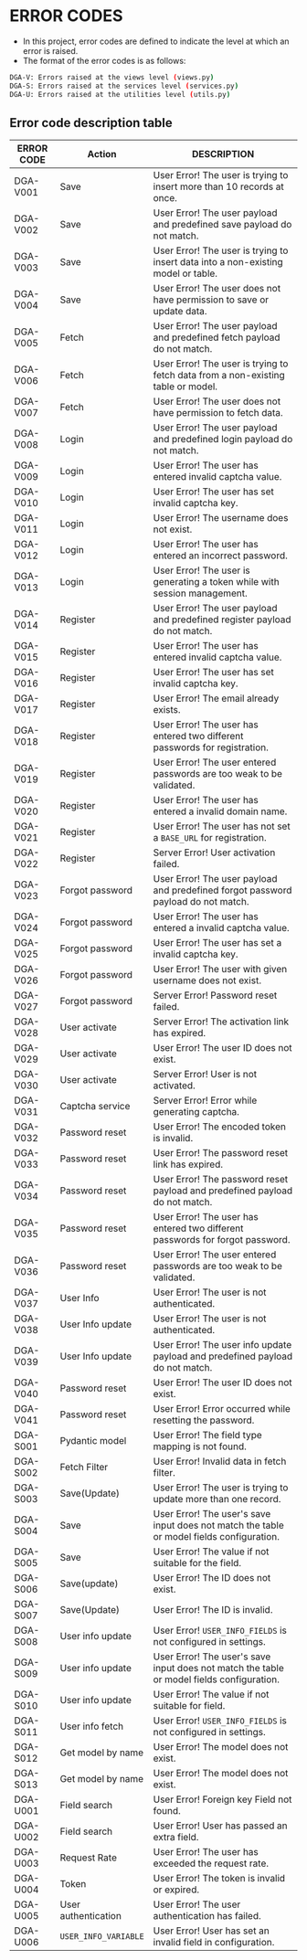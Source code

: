 # ERROR CODES

- In this project, error codes are defined to indicate the level at which an
  error is raised.
- The format of the error codes is as follows:

```bash
DGA-V: Errors raised at the views level (views.py)
DGA-S: Errors raised at the services level (services.py)
DGA-U: Errors raised at the utilities level (utils.py)
```

## Error code description table

| ERROR CODE | Action               | DESCRIPTION                                                                               |
|------------|----------------------|-------------------------------------------------------------------------------------------|
| DGA-V001   | Save                 | User Error! The user is trying to insert more than 10 records at once.                    |
| DGA-V002   | Save                 | User Error! The user payload and predefined save payload do not match.                    |
| DGA-V003   | Save                 | User Error! The user is trying to insert data into a non-existing model or table.         |
| DGA-V004   | Save                 | User Error! The user does not have permission to save or update data.                     |
| DGA-V005   | Fetch                | User Error! The user payload and predefined fetch payload do not match.                   |
| DGA-V006   | Fetch                | User Error! The user is trying to fetch data from a non-existing table or model.          |
| DGA-V007   | Fetch                | User Error! The user does not have permission to fetch data.                              |
| DGA-V008   | Login                | User Error! The user payload and predefined login payload do not match.                   |
| DGA-V009   | Login                | User Error! The user has entered invalid captcha value.                                   |
| DGA-V010   | Login                | User Error! The user has set invalid captcha key.                                         |
| DGA-V011   | Login                | User Error! The username does not exist.                                                  |
| DGA-V012   | Login                | User Error! The user has entered an incorrect password.                                   |
| DGA-V013   | Login                | User Error! The user is generating a token while with session management.                 |
| DGA-V014   | Register             | User Error! The user payload and predefined register payload do not match.                |
| DGA-V015   | Register             | User Error! The user has entered invalid captcha value.                                   |
| DGA-V016   | Register             | User Error! The user has set invalid captcha key.                                         |
| DGA-V017   | Register             | User Error! The email already exists.                                                     |
| DGA-V018   | Register             | User Error! The user has entered two different passwords for registration.                |
| DGA-V019   | Register             | User Error! The user entered passwords are too weak to be validated.                      |
| DGA-V020   | Register             | User Error! The user has entered a invalid domain name.                                   |
| DGA-V021   | Register             | User Error! The user has not set a `BASE_URL` for registration.                           |
| DGA-V022   | Register             | Server Error! User activation failed.                                                     |
| DGA-V023   | Forgot password      | User Error! The user payload and predefined forgot password payload do not match.         |
| DGA-V024   | Forgot password      | User Error! The user has entered a invalid captcha value.                                 |
| DGA-V025   | Forgot password      | User Error! The user has set a invalid captcha key.                                       |
| DGA-V026   | Forgot password      | User Error! The user with given username does not exist.                                  |
| DGA-V027   | Forgot password      | Server Error! Password reset failed.                                                      |
| DGA-V028   | User activate        | Server Error! The activation link has expired.                                            |
| DGA-V029   | User activate        | User Error! The user ID does not exist.                                                   |
| DGA-V030   | User activate        | Server Error! User is not activated.                                                      |
| DGA-V031   | Captcha service      | Server Error! Error while generating captcha.                                             |
| DGA-V032   | Password reset       | User Error! The encoded token is invalid.                                                 |
| DGA-V033   | Password reset       | User Error! The password reset link has expired.                                          |
| DGA-V034   | Password reset       | User Error! The password reset payload and predefined payload do not match.               |
| DGA-V035   | Password reset       | User Error! The user has entered two different passwords for forgot password.             |
| DGA-V036   | Password reset       | User Error! The user entered passwords are too weak to be validated.                      |
| DGA-V037   | User Info            | User Error! The user is not authenticated.                                                |
| DGA-V038   | User Info update     | User Error! The user is not authenticated.                                                |
| DGA-V039   | User Info update     | User Error! The user info update payload and predefined payload do not match.             |
| DGA-V040   | Password reset       | User Error! The user ID does not exist.                                                   |
| DGA-V041   | Password reset       | User Error! Error occurred while resetting the password.                                  |
| DGA-S001   | Pydantic model       | User Error! The field type mapping is not found.                                          |
| DGA-S002   | Fetch Filter         | User Error! Invalid data in fetch filter.                                                 |
| DGA-S003   | Save(Update)         | User Error! The user is trying to update more than one record.                            |
| DGA-S004   | Save                 | User Error! The user's save input does not match the table or model fields configuration. |
| DGA-S005   | Save                 | User Error! The value if not suitable for the field.                                      |
| DGA-S006   | Save(update)         | User Error! The ID does not exist.                                                        |
| DGA-S007   | Save(Update)         | User Error! The ID is invalid.                                                            |
| DGA-S008   | User info update     | User Error! `USER_INFO_FIELDS` is not configured in settings.                             |
| DGA-S009   | User info update     | User Error! The user's save input does not match the table or model fields configuration. |
| DGA-S010   | User info update     | User Error! The value if not suitable for field.                                          |
| DGA-S011   | User info fetch      | User Error! `USER_INFO_FIELDS` is not configured in settings.                             |
| DGA-S012   | Get model by name    | User Error! The model does not exist.                                                     |
| DGA-S013   | Get model by name    | User Error! The model does not exist.                                                     |
| DGA-U001   | Field search         | User Error! Foreign key Field not found.                                                  |
| DGA-U002   | Field search         | User Error! User has passed an extra field.                                               |
| DGA-U003   | Request Rate         | User Error! The user has exceeded the request rate.                                       |
| DGA-U004   | Token                | User Error! The token is invalid or expired.                                              |
| DGA-U005   | User authentication  | User Error! The user authentication has failed.                                           |
| DGA-U006   | `USER_INFO_VARIABLE` | User Error! User has set an invalid field in configuration.                               |
